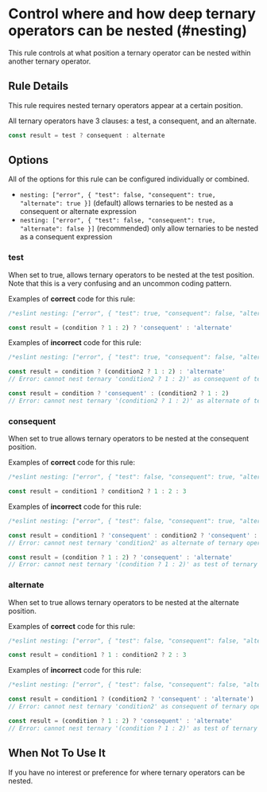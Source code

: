 # Control where and how deep ternary operators can be nested (#nesting)

This rule controls at what position a ternary operator can be nested within another ternary
operator.

## Rule Details

This rule requires nested ternary operators appear at a certain position.

All ternary operators have 3 clauses: a test, a consequent, and an alternate.

```js
const result = test ? consequent : alternate
```

## Options

All of the options for this rule can be configured individually or combined.

- `nesting: ["error", { "test": false, "consequent": true, "alternate": true }]` (default) allows
  ternaries to be nested as a consequent or alternate expression
- `nesting: ["error", { "test": false, "consequent": true, "alternate": false }]` (recommended)
  only allow ternaries to be nested as a consequent expression

### test

When set to true, allows ternary operators to be nested at the test position. Note that this is a
very confusing and an uncommon coding pattern.

Examples of **correct** code for this rule:

```js
/*eslint nesting: ["error", { "test": true, "consequent": false, "alternate": false }]*/

const result = (condition ? 1 : 2) ? 'consequent' : 'alternate'
```

Examples of **incorrect** code for this rule:

```js
/*eslint nesting: ["error", { "test": true, "consequent": false, "alternate": false }]*/

const result = condition ? (condition2 ? 1 : 2) : 'alternate'
// Error: cannot nest ternary 'condition2 ? 1 : 2)' as consequent of ternary operator

const result = condition ? 'consequent' : (condition2 ? 1 : 2)
// Error: cannot nest ternary '(condition2 ? 1 : 2)' as alternate of ternary operator
```

### consequent

When set to true allows ternary operators to be nested at the consequent position.

Examples of **correct** code for this rule:

```js
/*eslint nesting: ["error", { "test": false, "consequent": true, "alternate": false }]*/

const result = condition1 ? condition2 ? 1 : 2 : 3
```

Examples of **incorrect** code for this rule:

```js
/*eslint nesting: ["error", { "test": false, "consequent": true, "alternate": false }]*/

const result = condition1 ? 'consequent' : condition2 ? 'consequent' : 'alternate'
// Error: cannot nest ternary 'condition2' as alternate of ternary operator

const result = (condition ? 1 : 2) ? 'consequent' : 'alternate'
// Error: cannot nest ternary '(condition ? 1 : 2)' as test of ternary operator
```

### alternate

When set to true allows ternary operators to be nested at the alternate position.

Examples of **correct** code for this rule:

```js
/*eslint nesting: ["error", { "test": false, "consequent": false, "alternate": true }]*/

const result = condition1 ? 1 : condition2 ? 2 : 3
```

Examples of **incorrect** code for this rule:

```js
/*eslint nesting: ["error", { "test": false, "consequent": false, "alternate": true }]*/

const result = condition1 ? (condition2 ? 'consequent' : 'alternate') : 'alternate'
// Error: cannot nest ternary 'condition2' as consequent of ternary operator

const result = (condition ? 1 : 2) ? 'consequent' : 'alternate'
// Error: cannot nest ternary '(condition ? 1 : 2)' as test of ternary operator
```

## When Not To Use It

If you have no interest or preference for where ternary operators can be nested.

